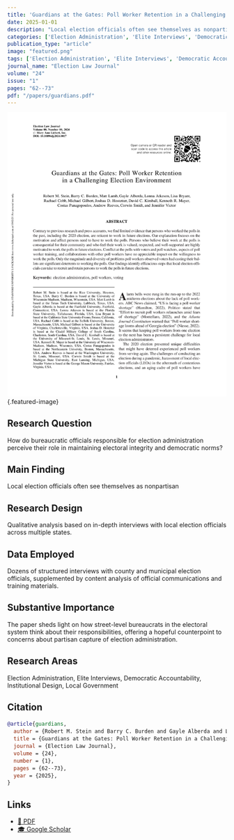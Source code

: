 ```yaml
---
title: 'Guardians at the Gates: Poll Worker Retention in a Challenging Election Environment'
date: 2025-01-01
description: "Local election officials often see themselves as nonpartisan"
categories: ['Election Administration', 'Elite Interviews', 'Democratic Accountability', 'Institutional Design', 'Local Government']
publication_type: "article"
image: "featured.png"
tags: ['Election Administration', 'Elite Interviews', 'Democratic Accountability', 'Institutional Design', 'Local Government']
journal_name: "Election Law Journal"
volume: "24"
issue: "1"
pages: "62--73"
pdf: "/papers/guardians.pdf"
---
```


![Featured image](featured.png){.featured-image}

## Research Question

How do bureaucratic officials responsible for election administration perceive their role in maintaining electoral integrity and democratic norms?

## Main Finding

Local election officials often see themselves as nonpartisan

## Research Design

Qualitative analysis based on in-depth interviews with local election officials across multiple states.

## Data Employed

Dozens of structured interviews with county and municipal election officials, supplemented by content analysis of official communications and training materials.

## Substantive Importance

The paper sheds light on how street-level bureaucrats in the electoral system think about their responsibilities, offering a hopeful counterpoint to concerns about partisan capture of election administration.

## Research Areas

Election Administration, Elite Interviews, Democratic Accountability, Institutional Design, Local Government

## Citation

```bibtex
@article{guardians,
  author = {Robert M. Stein and Barry C. Burden and Gayle Alberda and Lonna Atkeson and Lisa Bryant and Rachel Cobb and Michael Gilbert and Josh Hostetter and David C. Kimball and Matthew Lamb and Kenneth R. Mayer and Costas Panagopoulos and Andrew Reeves and Corwin Smidt and Jennifer Victor},
  title = {Guardians at the Gates: Poll Worker Retention in a Challenging Election Environment},
  journal = {Election Law Journal},
  volume = {24},
  number = {1},
  pages = {62--73},
  year = {2025},
}
```

## Links

- [📄 PDF](/papers/guardians.pdf)
- [🎓 Google Scholar](https://scholar.google.com/scholar?q=Guardians%20at%20the%20Gates%3A%20Poll%20Worker%20Retention%20in%20a%20Challenging%20Election%20Environment)